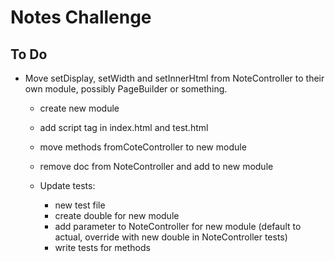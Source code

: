 # Notes Challenge


## To Do

- Move setDisplay, setWidth and setInnerHtml from NoteController to their own module,
possibly PageBuilder or something.

  - create new module

  - add script tag in index.html and test.html

  - move methods fromCoteController to new module

  - remove doc from NoteController and add to new module

  - Update tests:

    - new test file
    - create double for new module
    - add parameter to NoteController for new module
      (default to actual, override with new double in NoteController tests)
    - write tests for methods
